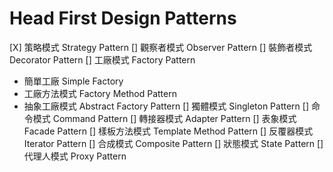 # Head First Design Patterns
[X] 策略模式 Strategy Pattern
[] 觀察者模式 Observer Pattern
[] 裝飾者模式 Decorator Pattern
[] 工廠模式 Factory Pattern
  * 簡單工廠 Simple Factory
  * 工廠方法模式 Factory Method Pattern
  * 抽象工廠模式 Abstract Factory Pattern
[] 獨體模式 Singleton Pattern
[] 命令模式 Command Pattern
[] 轉接器模式 Adapter Pattern
[] 表象模式 Facade Pattern
[] 樣板方法模式 Template Method Pattern
[] 反覆器模式 Iterator Pattern 
[] 合成模式 Composite Pattern
[] 狀態模式 State Pattern
[] 代理人模式 Proxy Pattern
